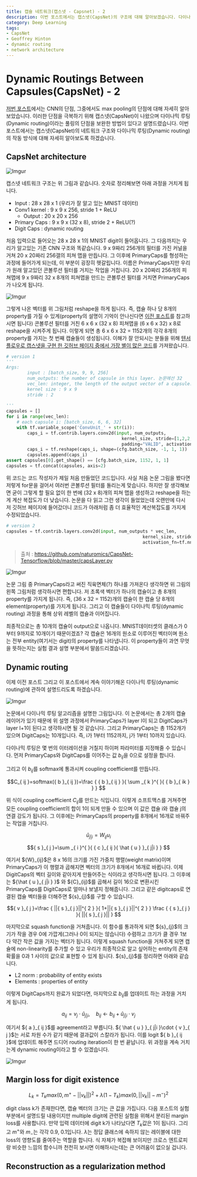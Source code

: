 ```yaml
---
title: 캡슐 네트워크(캡스넷 - Capsnet) - 2
description: 이번 포스트에서는 캡스넷(CapsNet)의 구조에 대해 알아보겠습니다. 다이나믹 루팅(Dynamic routing)을 통해 어떻게 캡슐(capsule)을 업데이트하고 기존 CNN구조와는 어떤 점이 다른지 살펴봅시다. 
category: Deep Learning
tags: 
- CapsNet
- Geoffrey Hinton
- dynamic routing
- network architecture
---
```


# Dynamic Routings Between Capsules(CapsNet) - 2

[저번 포스트](https://jayhey.github.io/deep%20learning/2017/11/28/CapsNet_1/)에서는 CNN의 단점, 그중에서도 max pooling의 단점에 대해 자세히 알아보았습니다. 이러한 단점을 극복하기 위해 캡스넷(CapsNet)이 나왔으며 다이나믹 루팅(Dynamic routing)이라는 풀링의 단점을 보완한 방법이 있다고 설명드렸습니다. 이번 포스트에서는 캡스넷(CapsNet)의 네트워크 구조와 다이나믹 루팅(Dynamic routing)의 작동 방식에 대해 자세히 알아보도록 하겠습니다.

## CapsNet architecture

![Imgur](https://i.imgur.com/wtocc3g.png)

캡스넷 네트워크 구조는 위 그림과 같습니다. 숫자로 정리해보면 아래 과정을 거치게 됩니다.

- Input : 28 x 28 x 1 (우리가 잘 알고 있는 MNIST 데이터)
- Conv1 kernel : 9 x 9 x 256, stride 1 + ReLU
    - Output : 20 x 20 x 256
- Primary Caps : 9 x 9 x (32 x 8), stride 2 + ReLU(?)
- Digit Caps : dynamic routing

처음 입력으로 들어오는 28 x 28 x 1의 MNIST digit이 들어옵니다. 그 다음까지는 우리가 알고있는 기존 CNN 구조와 똑같습니다. 9 x 9짜리 256개의 필터를 가진 커널을 거쳐 20 x 20짜리 256갤의 피쳐 맵을 만듭니다. 그 이후에 PrimaryCaps를 형성하는 과정에 들어가게 되는데, 이 부분이 굉장히 헷갈립니다. 이름은 PrimaryCaps지만 우리가 원래 알고있던 콘볼루션 필터를 거치는 작업을 거칩니다. 20 x 20짜리 256개의 피쳐맵에 9 x 9짜리 32 x 8개의 피쳐맵을 만드는 콘볼루션 필터를 거치면 PrimaryCaps가 나오게 됩니다. 

![Imgur](https://i.imgur.com/jbievkl.png)

그렇게 나온 벡터를 위 그림처럼 reshape을 하게 됩니다. 즉, 캡슐 하나 당 8개의 property를 가질 수 있게(property의 설명이 기억이 안나신다면 [이전 포스트](https://jayhey.github.io/deep%20learning/2017/11/28/CapsNet_1/)를 참고하시면 됩니다) 콘볼루션 필터를 거친 6 x 6 x (32 x 8) 피쳐맵을 (6 x 6 x 32) x 8로 reshape을 시켜주게 됩니다. 이렇게 되면 총 6 x 6 x 32 = 1152개의 각각 8개의 property를 가지는 첫 번째 캡슐들이 생성됩니다. 이해가 잘 안되시는 분들을 위해 [텐서플로우로 캡스넷을 구현 한 깃허브 페이지 중에서 가장 별이 많은 코드](https://github.com/naturomics)를 가져왔습니다.

```python
# version 1
'''
Args:
        input : [batch_size, 9, 9, 256]
        num_outputs: the number of capsule in this layer. 논문에선 32
        vec_len: integer, the length of the output vector of a capsule. 논문에선 8
        kernel size : 9 x 9
        stride : 2 
    
'''
capsules = []
for i in range(vec_len):
    # each capsule i: [batch_size, 6, 6, 32]
    with tf.variable_scope('ConvUnit_' + str(i)):
        caps_i = tf.contrib.layers.conv2d(input, num_outputs,
                                            kernel_size, stride=[1,2,2,1],
                                            padding="VALID", activation_fn=tf.nn.relu)
        caps_i = tf.reshape(caps_i, shape=(cfg.batch_size, -1, 1, 1))
        capsules.append(caps_i)
assert capsules[0].get_shape() == [cfg.batch_size, 1152, 1, 1]
capsules = tf.concat(capsules, axis=2)
```

위 코드는 코드 작성자가 제일 처음 만들었던 코드입니다. 사실 처음 논문 그림을 봤다면 저렇게 for문을 걸어서 여러번 콘볼루션 필터를 돌리는게 맞습니다. 하지만 잘 생각해보면 굳이 그렇게 할 필요 없이 한 번에 (32 x 8)개의 피쳐 맵을 생성하고 reshape을 하는게 계산 복잡도가 더 낮습니다. 논문을 다 읽고 그런 생각이 들었었는데 오랜만에 다시 저 깃허브 페이지에 들어갔더니 코드가 아래처럼 좀 더 효율적인 계산복잡도를 가지게 수정되었습니다.

```python
# version 2
capsules = tf.contrib.layers.conv2d(input, num_outputs * vec_len,
                                                    kernel_size, stride, padding="VALID",
                                                    activation_fn=tf.nn.relu)

```
>출처 : https://github.com/naturomics/CapsNet-Tensorflow/blob/master/capsLayer.py

![Imgur](https://i.imgur.com/6cfnE3G.png)

논문 그림 중 PrimaryCaps라고 써진 직육면체(?) 하나를 가져온다 생각하면 위 그림의 왼쪽 그림처럼 생각하시면 편합니다. 저 초록색 벡터가 하나의 캡슐이고 총 8개의 property를 가지게 됩니다. 즉, (36 x 32 = 1152)개의 캡슐이 한 캡슐 당 8개의 element(property)를 가지게 됩니다. 그리고 이 캡슐들이 다이나믹 루팅(dynamic routing) 과정을 통해 상위 레벨의 캡슐과 이어집니다.

최종적으로는 총 10개의 캡슐이 output으로 나옵니다. MNIST데이터셋의 클래스가 0부터 9까지로 10개이기 때문이겠죠? 각 캡슐은 16개의 원소로 이루어진 벡터이며 원소는 전부 entity(여기서는 digit)의 property를 나타냅니다. 이 property들이 과연 무엇을 뜻하는지는 실험 결과 설명 부분에서 말씀드리겠습니다.

## Dynamic routing

이제 이전 포스트 그리고 이 포스트에서 계속 이야기해온 다이나믹 루팅(dynamic routing)에 관하여 설명드리도록 하겠습니다.

![Imgur](https://i.imgur.com/xD7Ju7a.png)

논문에서 다이나믹 루팅 알고리즘을 설명한 그림입니다. 이 논문에서는 총 2개의 캡슐 레이어가 있기 때문에 위 설명 과정에서 PrimaryCaps가 layer l이 되고 DigitCaps가 layer l+1이 된다고 생각하시면 될 것 같습니다.  그리고 PrimaryCaps는 총 1152개가 있으며 DigitCaps는 10개입니다. 즉, i가 1부터 1152까지, j가 1부터 10까지 있습니다.


다이나믹 루팅은 몇 번의 이터레이션을 거칠지 하이퍼 파라미터를 지정해줄 수 있습니다. 먼저 PrimaryCaps와 DigitCaps를 이어주는 값 ${ b }_{ ij }$을 0으로 설정을 합니다.

그리고 이 ${b}_{ij}$를 softmax에 통과시켜 coupling coefficient를 만듭니다.

$$C_{ ij }=softmax({ b }_{ ij })=\frac { { b }_{ ij } }{ \sum _{ k }^{  }{ { b }_{ ik } }  } $$

위 식이 coupling coefficient ${C}_{ij}$를 만드는 식입니다. 이렇게 소프트맥스를 거쳐주면 모든 coupling coefficient의 합이 1이 되게 만들 수 있으며 이 값은 캡슐 i와 캡슐 j의 연결 강도가 됩니다. 그 이후에는 PrimaryCaps의 property를 8개에서 16개로 바꿔주는 작업을 거칩니다.

$$ {\hat { u }_{ j|i } } ={ W }_{ ij }{ u }_{ i }$$

$${ s }_{ j }=\sum _{ i }^{  }{ { c }_{ ij }{ \hat { u }  }_{ j|i } } $$

<div>여기서 ${W}_{ij}$은 8 x 16의 크기를 가진 가중치 행렬(weight matrix)이며 PrimaryCaps가 이 행렬과 곱해지면 벡터의 크기가 8개에서 16개로 바뀝니다. 이제 DigitCaps의 벡터 길이와 같아지게 만들어주는 식이라고 생각하시면 됩니다. 그 이후에는 ${\hat { u }_{ j|i } }$ 와 ${C}_{ij}$를 곱해서 길이 16으로 변환시킨 PrimaryCaps를 DigitCaps로 얼마나 보낼지 정해줍니다. 그리고 같은 digitcaps로 연결된 캡슐 벡터들을 더해주면 ${s}_{j}$를 구할 수 있습니다. </div> 

$${ v }_{ j }=\frac { ||{ s }_{ j }||^{ 2 } }{ 1+||{ s }_{ j }||^{ 2 } } \frac { { s }_{ j } }{ ||{ s }_{ j }|| } $$

<div>마지막으로 squash function을 거쳐줍니다. 이 함수를 통과하게 되면 ${s}_{j}$의 크기가 작을 경우 0에 가깝게(그러나 0이 되지는 않습니다) 수렴하고 크기가 클 경우 1보다 약간 작은 값을 가지는 벡터가 됩니다. 이렇게 squash function을 거쳐주게 되면 캡슐에 non-linearity를 추가할 수 있고 우리가 최종적으로 알고 싶어하는 entity의 존재 확률을 0과 1 사이의 값으로 표현할 수 있게 됩니다. ${s}_{j}$를 정리하면 아래와 같습니다.</div>


- L2 norm : probability of entity exists
- Elements : properties of entity

이렇게 DigitCaps까지 완료가 되었다면, 마지막으로 ${b}_{ij}$를 업데이트 하는 과정을 거치게 됩니다. 

$${ a }_{ ij }={ v }_{ j }\cdot { \hat { u }  }_{ j|i },\quad { b }_{ ij }\leftarrow { b }_{ ij }+{ \hat { u }  }_{ j|i }\cdot { v }_{ j }$$

<div>여기서 ${ a }_{ ij }$를 agreement라고 부릅니다. ${ \hat { u }  }_{ j|i }\cdot { v }_{ j }$는 서로 차원 수가 같기 때문에 결과값이 스칼라가 됩니다. 이를 logit ${ b }_{ ij }$에 업데이트 해주면 드디어 routing iteration이 한 번 끝납니다. 위 과정을 계속 거치는게 dynamic routing이라고 할 수 있겠습니다.

![Imgur](https://i.imgur.com/Bvy5hvR.png)

## Margin loss for digit existence

$$ { L }_{ k }={ T }_{ k }max(0,{ m }^{ + }-||{ v }_{ k }||)^{ 2 }+\lambda (1-{ T }_{ k })max(0,||{ v }_{ k }||-{ m }^{ - })^{ 2 }$$

digit class k가 존재한다면, 캡슐 벡터의 크기는 큰 값을 가집니다. 다음 포스트의 실험 부분에서 설명드릴 내용이지만 multiple digit에 관련된 실험을 위해서 분리된 margin loss를 사용합니다. 만약 입력 데이터에 digit k가 나타났다면 ${T}_{k}$값은 1이 됩니다. 그리고 ${m}^{+}$와 ${m}_{-}$는 각각 0.9, 0.1입니다. $\lambda$는 정답 클래스에 속하지 않는 레이블에 대한 loss의 영향도를 줄여주는 역할을 합니다. 식 자체가 복잡해 보이지만 크로스 엔트로피랑 비슷한 느낌의 함수니까 천천히 보시면 이해하시는데는 큰 어려움이 없으실 겁니다.

## Reconstruction as a regularization method

